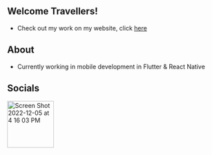 ## Welcome Travellers!

- Check out my work on my website, click [here](https://braydenklemens.github.io/portfolio-website/)

## About

- Currently working in mobile development in Flutter & React Native

## Socials

<img width="108" alt="Screen Shot 2022-12-05 at 4 16 03 PM" src="https://user-images.githubusercontent.com/40216205/205744320-51b354c5-12b1-4a82-b82a-a58f01687cdc.png"> [](https://www.linkedin.com/in/brayden-klemens/)


<!--
**BraydenKlemens/BraydenKlemens** is a ✨ _special_ ✨ repository because its `README.md` (this file) appears on your GitHub profile.

Here are some ideas to get you started:

- 🔭 I’m currently working on ...
- 🌱 I’m currently learning ...
- 👯 I’m looking to collaborate on ...
- 🤔 I’m looking for help with ...
- 💬 Ask me about ...
- 📫 How to reach me: ...
- 😄 Pronouns: ...
- ⚡ Fun fact: ...
-->
